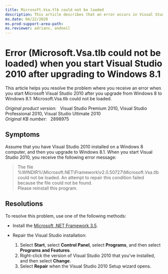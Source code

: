```yaml
---
title: Microsoft.Vsa.tlb could not be loaded
description: This article describes that an error occurs in Visual Studio 2010 after you upgrade from Windows 8 to Windows 8.1. This problem occurs when you start the Visual Studio.
ms.date: 04/22/2020
ms.prod-support-area-path:
ms.reviewer: adrianv, andneil
---
```

# Error (Microsoft.Vsa.tlb could not be loaded) when you start Visual Studio 2010 after upgrading to Windows 8.1

This article helps you resolve the problem where you receive an error when you start Microsoft Visual Studio 2010 after you upgrade from Windows 8 to Windows 8.1: Microsoft.Vsa.tlb could not be loaded.

_Original product version:_ &nbsp; Visual Studio Premium 2010, Visual Studio Professional 2010, Visual Studio Ultimate 2010  
_Original KB number:_ &nbsp; 2898975

## Symptoms

Assume that you have Visual Studio 2010 installed on a Windows 8 computer, and then you upgrade to Windows 8.1. When you start Visual Studio 2010, you receive the following error message:

> The file %WINDIR%\Microsoft.NET\Framework\v2.0.50727\Microsoft.Vsa.tlb could not be loaded. An attempt to repair this condition failed because the file could not be found.  
> Please reinstall this program.

## Resolutions

To resolve this problem, use one of the following methods:

- Install the [Microsoft .NET Framework 3.5](/dotnet/framework/install/dotnet-35-windows-10).
- Repair the Visual Studio installation:

  1. Select **Start**, select **Control Panel**, select **Programs**, and then select **Programs and Features**.
  2. Right-click the version of Visual Studio 2010 that you've installed, and then select **Change**.
  3. Select **Repair** when the Visual Studio 2010 Setup wizard opens.
